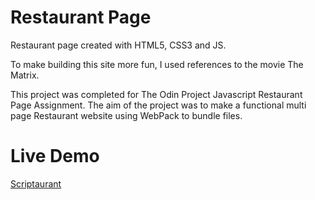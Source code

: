 # Restaurant Page

Restaurant page created with HTML5, CSS3 and JS.

To make building this site more fun, I used references to the movie The Matrix.

This project was completed for The Odin Project Javascript Restaurant Page Assignment. The aim of the project was to make a functional multi page Restaurant website using WebPack to bundle files.

# Live Demo

[Scriptaurant](https://lucasmorettorodrigues.github.io/Restaurant-Page/)

